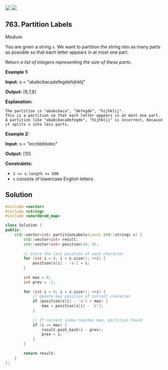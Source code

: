 [![](https://img.shields.io/github/stars/LeetCode-in-Cpp/LeetCode-in-Cpp?label=Stars&style=flat-square)](https://github.com/LeetCode-in-Cpp/LeetCode-in-Cpp)
[![](https://img.shields.io/github/forks/LeetCode-in-Cpp/LeetCode-in-Cpp?label=Fork%20me%20on%20GitHub%20&style=flat-square)](https://github.com/LeetCode-in-Cpp/LeetCode-in-Cpp/fork)

## 763\. Partition Labels

Medium

You are given a string `s`. We want to partition the string into as many parts as possible so that each letter appears in at most one part.

Return _a list of integers representing the size of these parts_.

**Example 1:**

**Input:** s = "ababcbacadefegdehijhklij"

**Output:** [9,7,8]

**Explanation:**

    The partition is "ababcbaca", "defegde", "hijhklij".
    This is a partition so that each letter appears in at most one part.
    A partition like "ababcbacadefegde", "hijhklij" is incorrect, because it splits s into less parts. 

**Example 2:**

**Input:** s = "eccbbbbdec"

**Output:** [10] 

**Constraints:**

*   `1 <= s.length <= 500`
*   `s` consists of lowercase English letters.

## Solution

```cpp
#include <vector>
#include <string>
#include <unordered_map>

class Solution {
public:
    std::vector<int> partitionLabels(const std::string& s) {
        std::vector<int> result;
        std::vector<int> position(26, 0);
        
        // Store the last position of each character
        for (int i = 0; i < s.size(); ++i) {
            position[s[i] - 'a'] = i;
        }
        
        int max = 0;
        int prev = -1;
        
        for (int i = 0; i < s.size(); ++i) {
            // Update max position of current character
            if (position[s[i] - 'a'] > max) {
                max = position[s[i] - 'a'];
            }
            
            // If current index reaches max, partition found
            if (i == max) {
                result.push_back(i - prev);
                prev = i;
            }
        }
        
        return result;
    }
};
```